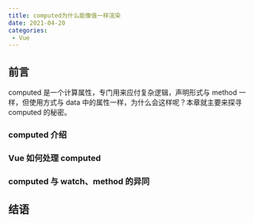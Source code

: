 ```yaml
---
title: computed为什么能像值一样渲染
date: 2021-04-20
categories:
 - Vue
---
```


## 前言

computed 是一个计算属性，专门用来应付复杂逻辑，声明形式与 method 一样，但使用方式与 data 中的属性一样，为什么会这样呢？本章就主要来探寻 computed 的秘密。

### computed 介绍

### Vue 如何处理 computed

### computed 与 watch、method 的异同

## 结语
